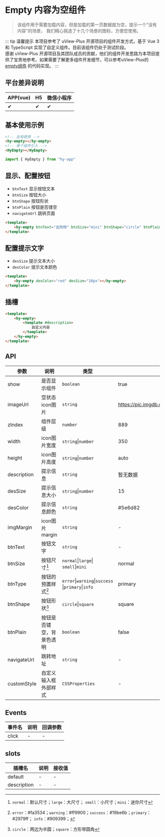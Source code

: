 # Empty 内容为空组件
> 该组件用于需要加载内容，但是加载的第一页数据就为空，提示一个"没有内容"的场景， 我们精心挑选了十几个场景的图标，方便您使用。

::: tip 温馨提示
本项目参考了 uView-Plus 开源项目的组件开发方式，基于 Vue 3 和 TypeScript 实现了自定义组件。目前该组件仍处于测试阶段。<br>
感谢 uView-Plus 开源项目及其团队成员的贡献，他们的组件开发思路为本项目提供了宝贵地参考。如果需要了解更多组件开发细节，可以参考uView-Plus的 [empty组件](https://uiadmin.net/uview-plus/components/empty.html) 的代码实现。
:::

## 平台差异说明

| APP(vue) | H5 | 微信小程序 |
|----------|----|-------|
| ✔        | ✔  | ✔     |

## 基本使用示例

```html
<!-- 全局使用 -->
<hy-empty></hy-empty>
<!-- 单个组件引入 -->
<HyEmpty></HyEmpty>
```
```ts
import { HyEmpty } from "hy-app"
```

## 显示、配置按钮
- `btnText` 显示按钮文本
- `btnSize` 按钮大小
- `btnShape` 按钮形状
- `btnPlain` 按钮是否镂空
- `navigateUrl` 跳转页面
```html
<template>
    <hy-empty btnText="去购物" btnSize="mini" btnShape="circle" btnPlain navigateUrl="/pages/abc/Index"></hy-empty>
</template>
```

## 配置提示文字
- `desSize` 提示文本大小
- `desColor` 提示文本颜色
```html
<template>
    <hy-empty desColor="red" desSize="10px"></hy-empty>
</template>
```

## 插槽

```html
<template>
    <hy-empty>
        <template #description>
            自定义内容
        </template>
    </hy-empty>
</template>
```

## API

| 参数          | 说明           | 类型                                                | 默认值                                                     |
|-------------|--------------|---------------------------------------------------|---------------------------------------------------------|
| show        | 是否显示组件       | `boolean`                                         | true                                                    |
| imageUrl    | 空状态icon图片    | `string`                                          | https://pic.imgdb.cn/item/6737057ad29ded1a8c6f843b.webp |
| zIndex      | 组件层级         | `number`                                          | 889                                                     |
| width       | icon图片宽度     | `string`\|`number`                                | 350                                                     |
| height      | icon图片高度     | `string`\|`number`                                | auto                                                    |
| description | 提示信息         | `string`                                          | 暂无数据                                                    |
| desSize     | 提示信息大小       | `string`\|`number`                                | 15                                                      |
| desColor    | 提示信息颜色       | `string`                                          | #5e6d82                                                 |
| imgMargin   | icon图片margin | `string`                                          | -                                                       |
| btnText     | 按钮文字         | `string`                                          | -                                                       |
| btnSize     | 按钮尺寸[^1]     | `normal`\|`large`\| `small`\|`mini`               | normal                                                  |
| btnType     | 按钮的预置样式[^2]  | `error`\|`warning`\|`success` \|`primary`\|`info` | primary                                                 |
| btnShape    | 按钮形状[^3]     | `circle`\|`square`                                | square                                                  |
| btnPlain    | 按钮是否镂空，背景色透明 | `boolean`                                         | false                                                   |
| navigateUrl | 跳转地址         | `string`                                          | -                                                       |
| customStyle | 自定义输入框外部样式   | `CSSProperties`                                   | -                                                       |

## Events

| 事件名   | 说明 | 回调参数 |
|-------|----|------|
| click | -  | -    |

## slots

| 插槽名         | 说明 | 接收值 |
|-------------|----|-----|
| default     | -  | -   |
| description | -  | -   |

[^1]: `normal`：默认尺寸；`large`：大尺寸； `small`：小尺寸；`mini`：迷你尺寸
[^2]: `error`：#fa3534；`warning`：#ff9900；`success`：#19be6b；`primary`：#2979ff； `info`：#909399；
[^3]: `circle`：两边为半圆；`square`：方形带圆角